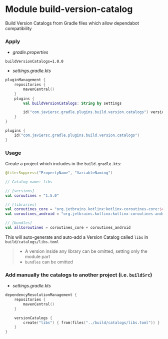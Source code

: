# Module build-version-catalog

Build Version Catalogs from Gradle files which allow dependabot compatibility

### Apply

- _gradle.properties_

```properties
buildVersionCatalogs=1.0.0
```

- _settings.gradle.kts_

```kotlin
pluginManagement {
    repositories {
        mavenCentral()
    }
    plugins {
        val buildVersionCatalogs: String by settings

        id("com.javiersc.gradle.plugins.build.version.catalogs") version buildVersionCatalogs
    }
}

plugins {
    id("com.javiersc.gradle.plugins.build.version.catalogs")
}
```

### Usage

Create a project which includes in the `build.gradle.kts`:

```kotlin
@file:Suppress("PropertyName", "VariableNaming")

// Catalog name: libs

// [versions]
val coroutines = "1.5.0"

// [libraries]
val coroutines_core = "org.jetbrains.kotlinx:kotlinx-coroutines-core:$coroutines"
val coroutines_android = "org.jetbrains.kotlinx:kotlinx-coroutines-android:$coroutines"

// [bundles]
val allCoroutines = coroutines_core + coroutines_android
```

This will auto-generate and auto-add a Version Catalog called `libs` in `build/catalogs/libs.toml`

> - A version inside any library can be omitted, setting only the module part
> - `bundles` can be omitted

### Add manually the catalogs to another project (i.e. `buildSrc`)

- _settings.gradle.kts_

```kotlin
dependencyResolutionManagement {
    repositories {
        mavenCentral()
    }

    versionCatalogs {
        create("libs") { from(files("../build/catalogs/libs.toml")) }
    }
}
```
